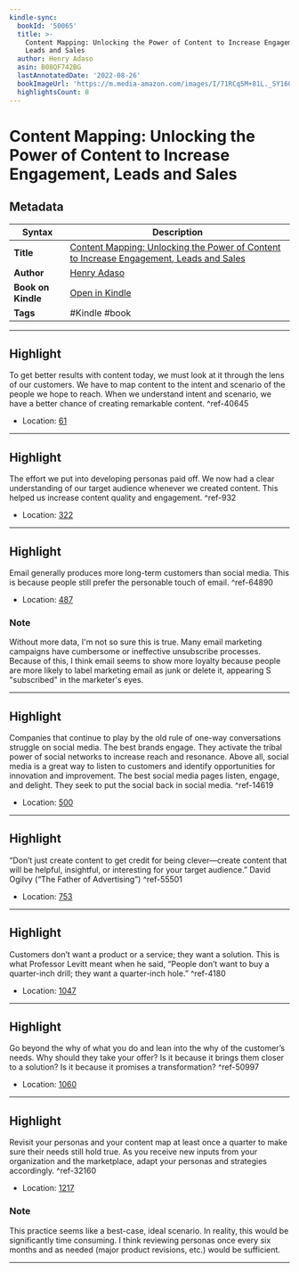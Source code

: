 ```yaml
---
kindle-sync:
  bookId: '50065'
  title: >-
    Content Mapping: Unlocking the Power of Content to Increase Engagement,
    Leads and Sales
  author: Henry Adaso
  asin: B08QF742BG
  lastAnnotatedDate: '2022-08-26'
  bookImageUrl: 'https://m.media-amazon.com/images/I/71RCq5M+81L._SY160.jpg'
  highlightsCount: 8
---
```

# Content Mapping: Unlocking the Power of Content to Increase Engagement, Leads and Sales

## Metadata

| Syntax | Description |
| ---------- | ---------- |
| **Title** | [Content Mapping: Unlocking the Power of Content to Increase Engagement, Leads and Sales](https://www.amazon.com/dp/B08QF742BG?&linkCode=ll1&tag=jwtwkm-20&language=en_US&ref_=as_li_ss_tl) |
| **Author** | [Henry Adaso](https://www.amazon.com/Henry-Adaso/e/B08RCYMZLQ/ref=dp_byline_cont_ebooks_1) |
| **Book on Kindle** | <a href="kindle://book?action=open&asin=B08QF742BG" target="_blank">Open in Kindle</a> |
| **Tags** | #Kindle #book |

---

## Highlight

To get better results with content today, we must look at it through the lens of our customers. We have to map content to the intent and scenario of the people we hope to reach. When we understand intent and scenario, we have a better chance of creating remarkable content. ^ref-40645
- Location: [61](kindle://book?action=open&asin=B08QF742BG&location=61)

---
## Highlight

The effort we put into developing personas paid off. We now had a clear understanding of our target audience whenever we created content. This helped us increase content quality and engagement. ^ref-932
- Location: [322](kindle://book?action=open&asin=B08QF742BG&location=322)

---
## Highlight

Email generally produces more long-term customers than social media. This is because people still prefer the personable touch of email. ^ref-64890
- Location: [487](kindle://book?action=open&asin=B08QF742BG&location=487)

### Note
Without more data, I'm not so sure this is true. Many email marketing campaigns have cumbersome or ineffective unsubscribe processes. Because of this, I think email seems to show more loyalty because people are more likely to label marketing email as junk or delete it, appearing S "subscribed" in the marketer's eyes.

---
## Highlight

Companies that continue to play by the old rule of one-way conversations struggle on social media. The best brands engage. They activate the tribal power of social networks to increase reach and resonance. Above all, social media is a great way to listen to customers and identify opportunities for innovation and improvement. The best social media pages listen, engage, and delight. They seek to put the social back in social media. ^ref-14619
- Location: [500](kindle://book?action=open&asin=B08QF742BG&location=500)

---
## Highlight

“Don’t just create content to get credit for being clever—create content that will be helpful, insightful, or interesting for your target audience.” David Ogilvy (“The Father of Advertising”) ^ref-55501
- Location: [753](kindle://book?action=open&asin=B08QF742BG&location=753)

---
## Highlight

Customers don’t want a product or a service; they want a solution. This is what Professor Levitt meant when he said, “People don’t want to buy a quarter-inch drill; they want a quarter-inch hole.” ^ref-4180
- Location: [1047](kindle://book?action=open&asin=B08QF742BG&location=1047)

---
## Highlight

Go beyond the why of what you do and lean into the why of the customer’s needs. Why should they take your offer? Is it because it brings them closer to a solution? Is it because it promises a transformation? ^ref-50997
- Location: [1060](kindle://book?action=open&asin=B08QF742BG&location=1060)

---
## Highlight

Revisit your personas and your content map at least once a quarter to make sure their needs still hold true. As you receive new inputs from your organization and the marketplace, adapt your personas and strategies accordingly. ^ref-32160
- Location: [1217](kindle://book?action=open&asin=B08QF742BG&location=1217)

### Note
This practice seems like a best-case, ideal scenario. In reality, this would be significantly time consuming. I think reviewing personas once every six months and as needed (major product revisions, etc.) would be sufficient.

---
